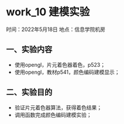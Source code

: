 # work_10  建模实验

时间：2022年5月18日
地点：信息学院机房


## 一、实验内容

* 使用opengl，片元着色器着色，p523；
* 使用opengl，教材p541，颜色编码建模显示；


## 二、实验目的

* 验证片元着色器算法，获得着色结果；
* 调用函数完成颜色编码建模实验；